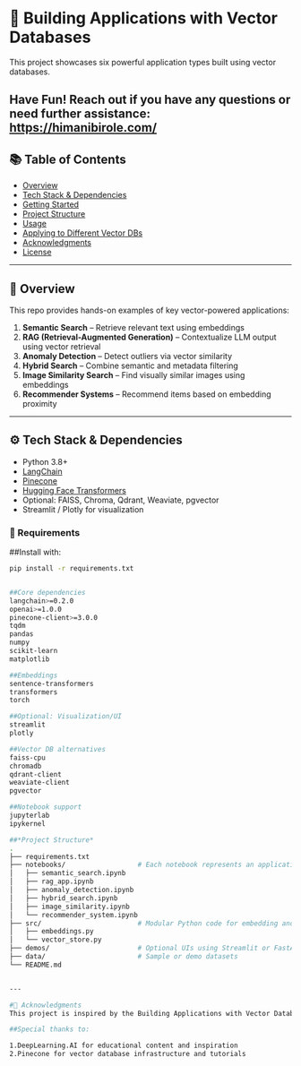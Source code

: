 # 🧠 Building Applications with Vector Databases

This project showcases six powerful application types built using vector databases. 

Have Fun! Reach out if you have any questions or need further assistance: https://himanibirole.com/
---

## 📚 Table of Contents

- [Overview](#overview)
- [Tech Stack & Dependencies](#tech-stack--dependencies)
- [Getting Started](#getting-started)
- [Project Structure](#project-structure)
- [Usage](#usage)
- [Applying to Different Vector DBs](#applying-to-different-vector-dbs)
- [Acknowledgments](#acknowledgments)
- [License](#license)

---

## 🧩 Overview

This repo provides hands-on examples of key vector-powered applications:

1. **Semantic Search** – Retrieve relevant text using embeddings  
2. **RAG (Retrieval-Augmented Generation)** – Contextualize LLM output using vector retrieval  
3. **Anomaly Detection** – Detect outliers via vector similarity  
4. **Hybrid Search** – Combine semantic and metadata filtering  
5. **Image Similarity Search** – Find visually similar images using embeddings  
6. **Recommender Systems** – Recommend items based on embedding proximity  


---

## ⚙️ Tech Stack & Dependencies

- Python 3.8+
- [LangChain](https://github.com/langchain-ai/langchain)
- [Pinecone](https://www.pinecone.io)
- [Hugging Face Transformers](https://huggingface.co/docs/transformers)
- Optional: FAISS, Chroma, Qdrant, Weaviate, pgvector
- Streamlit / Plotly for visualization

### 🔧 Requirements

##Install with:

```bash
pip install -r requirements.txt


##Core dependencies
langchain>=0.2.0
openai>=1.0.0
pinecone-client>=3.0.0
tqdm
pandas
numpy
scikit-learn
matplotlib

##Embeddings
sentence-transformers
transformers
torch

##Optional: Visualization/UI
streamlit
plotly

##Vector DB alternatives
faiss-cpu
chromadb
qdrant-client
weaviate-client
pgvector

##Notebook support
jupyterlab
ipykernel

##*Project Structure*
.
├── requirements.txt
├── notebooks/                  # Each notebook represents an application
│   ├── semantic_search.ipynb
│   ├── rag_app.ipynb
│   ├── anomaly_detection.ipynb
│   ├── hybrid_search.ipynb
│   ├── image_similarity.ipynb
│   └── recommender_system.ipynb
├── src/                        # Modular Python code for embedding and vector DB logic
│   ├── embeddings.py
│   └── vector_store.py
├── demos/                      # Optional UIs using Streamlit or FastAPI
├── data/                       # Sample or demo datasets
└── README.md


---

#🙏 Acknowledgments
This project is inspired by the Building Applications with Vector Databases course created by Tim Tully and presented by DeepLearning.AI, in partnership with Pinecone.

##Special thanks to:

1.DeepLearning.AI for educational content and inspiration
2.Pinecone for vector database infrastructure and tutorials
